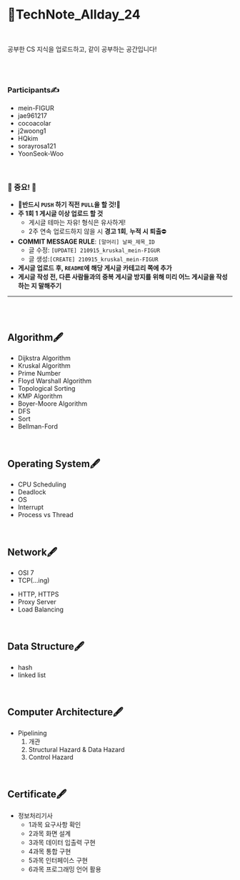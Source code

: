 # 📌TechNote_Allday_24

<br>

공부한 CS 지식을 업로드하고, 같이 공부하는 공간입니다!



<br><br>



### Participants✍

- mein-FIGUR
- jae961217
- cocoacolar
- j2woong1
- HQkim
- sorayrosa121
- YoonSeok-Woo



<br>



### 📍 중요! 📍

- **📌반드시 `PUSH` 하기 직전 `PULL`을 할 것!📌**
- **주 1회 1 게시글 이상 업로드 할 것**
  - 게시글 테마는 자유! 형식은 유사하게!
  - 2주 연속 업로드하지 않을 시 **경고 1회**, **누적 시 퇴출**⛔
- **COMMIT MESSAGE RULE**: `[말머리] 날짜_제목_ID`
  - 글 수정: `[UPDATE] 210915_kruskal_mein-FIGUR`
  - 글 생성:`[CREATE] 210915_kruskal_mein-FIGUR`
- **게시글 업로드 후, `README`에 해당 게시글 카테고리 쪽에 추가**
- **게시글 작성 전, 다른 사람들과의 중복 게시글 방지를 위해 미리 어느 게시글을 작성하는 지 말해주기**



--------------------------



<br><br>



## Algorithm🖋

- Dijkstra Algorithm
- Kruskal Algorithm
- Prime Number
- Floyd Warshall Algorithm
- Topological Sorting
- KMP Algorithm
- Boyer-Moore Algorithm
- DFS
- Sort
- Bellman-Ford



<br>

## Operating System🖋

* CPU Scheduling
* Deadlock
* OS
* Interrupt
* Process vs Thread



<br>

## Network🖋

* OSI 7
* TCP(...ing)

- HTTP, HTTPS
- Proxy Server
- Load Balancing



<br>

## Data Structure🖋

* hash
* linked list



<br>

## Computer Architecture🖋

- Pipelining
  1. 개관
  2. Structural Hazard & Data Hazard
  3. Control Hazard



<br>

## Certificate🖋

- 정보처리기사
  - 1과목 요구사항 확인
  - 2과목 화면 설계
  - 3과목 데이터 입출력 구현
  - 4과목 통합 구현
  - 5과목 인터페이스 구현
  - 6과목 프로그래밍 언어 활용
  
  
